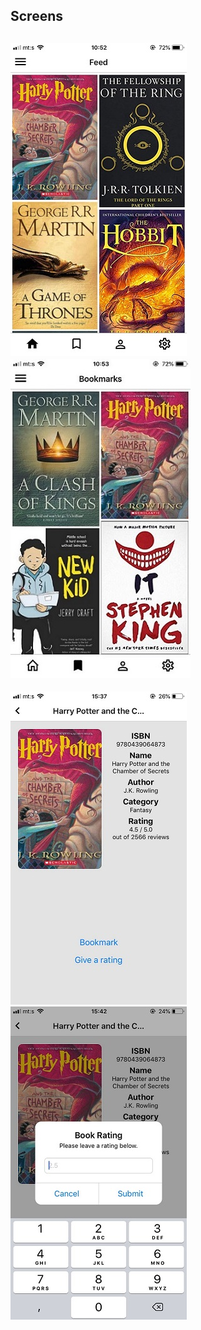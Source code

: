 ## Screens
![Feed Screen](./docs/images/feed.jpg) ![Bookmark Screen](./docs/images/bookmarks.jpg)
---
![Bookmark Screen](./docs/images/details.jpg) ![Rating Dialog](./docs/images/rating.jpg) 